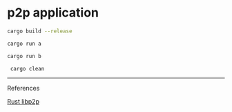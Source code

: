 
# p2p application 

```bash
cargo build --release
```

```bash
cargo run a
```

```bash
cargo run b
```

```bash
 cargo clean
```
<hr>

References

[Rust libp2p](https://github.com/libp2p/rust-libp2p)<br>
